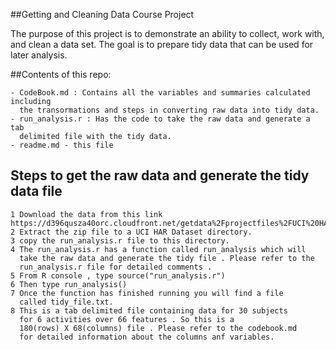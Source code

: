 ##Getting and Cleaning Data Course Project

The purpose of this project is to demonstrate an ability to collect, work with, and clean a data set. The goal is to prepare tidy data that can be used for later analysis.  

##Contents of this repo:
	
	- CodeBook.md : Contains all the variables and summaries calculated including 
	  the transormations and steps in converting raw data into tidy data.
	- run_analysis.r : Has the code to take the raw data and generate a tab
	  delimited file with the tidy data.
	- readme.md - this file
	

## Steps to get the raw data and generate the tidy data file 
    
	1 Download the data from this link https://d396qusza40orc.cloudfront.net/getdata%2Fprojectfiles%2FUCI%20HAR%20Dataset.zip
	2 Extract the zip file to a UCI HAR Dataset directory.
	3 copy the run_analysis.r file to this directory.
	4 The run_analysis.r has a function called run_analysis which will 
	  take the raw data and generate the tidy file . Please refer to the
	  run_analysis.r file for detailed comments .
	5 From R console , type source("run_analysis.r")
	6 Then type run_analysis()
	7 Once the function has finished running you will find a file 
	  called tidy_file.txt.
	8 This is a tab delimited file containing data for 30 subjects 
	  for 6 activities over 66 features . So this is a 
	  180(rows) X 68(columns) file . Please refer to the codebook.md 
	  for detailed information about the columns anf variables.